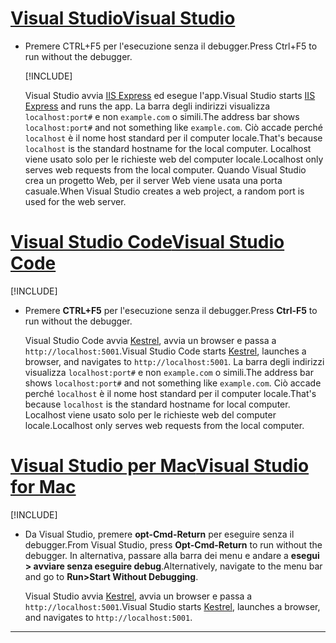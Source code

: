 # <a name="visual-studiotabvisual-studio"></a>[<span data-ttu-id="45794-101">Visual Studio</span><span class="sxs-lookup"><span data-stu-id="45794-101">Visual Studio</span></span>](#tab/visual-studio)

* <span data-ttu-id="45794-102">Premere CTRL+F5 per l'esecuzione senza il debugger.</span><span class="sxs-lookup"><span data-stu-id="45794-102">Press Ctrl+F5 to run without the debugger.</span></span>

  [!INCLUDE[](~/includes/trustCertVS.md)]

  <span data-ttu-id="45794-103">Visual Studio avvia [IIS Express](/iis/extensions/introduction-to-iis-express/iis-express-overview) ed esegue l'app.</span><span class="sxs-lookup"><span data-stu-id="45794-103">Visual Studio starts [IIS Express](/iis/extensions/introduction-to-iis-express/iis-express-overview) and runs the app.</span></span> <span data-ttu-id="45794-104">La barra degli indirizzi visualizza `localhost:port#` e non `example.com` o simili.</span><span class="sxs-lookup"><span data-stu-id="45794-104">The address bar shows `localhost:port#` and not something like `example.com`.</span></span> <span data-ttu-id="45794-105">Ciò accade perché `localhost` è il nome host standard per il computer locale.</span><span class="sxs-lookup"><span data-stu-id="45794-105">That's because `localhost` is the standard hostname for the local computer.</span></span> <span data-ttu-id="45794-106">Localhost viene usato solo per le richieste web del computer locale.</span><span class="sxs-lookup"><span data-stu-id="45794-106">Localhost only serves web requests from the local computer.</span></span> <span data-ttu-id="45794-107">Quando Visual Studio crea un progetto Web, per il server Web viene usata una porta casuale.</span><span class="sxs-lookup"><span data-stu-id="45794-107">When Visual Studio creates a web project, a random port is used for the web server.</span></span>
 
# <a name="visual-studio-codetabvisual-studio-code"></a>[<span data-ttu-id="45794-108">Visual Studio Code</span><span class="sxs-lookup"><span data-stu-id="45794-108">Visual Studio Code</span></span>](#tab/visual-studio-code)

  [!INCLUDE[](~/includes/trustCertVSC.md)]

* <span data-ttu-id="45794-109">Premere **CTRL+F5** per l'esecuzione senza il debugger.</span><span class="sxs-lookup"><span data-stu-id="45794-109">Press **Ctrl-F5** to run without the debugger.</span></span>

  <span data-ttu-id="45794-110">Visual Studio Code avvia [Kestrel](xref:fundamentals/servers/kestrel), avvia un browser e passa a `http://localhost:5001`.</span><span class="sxs-lookup"><span data-stu-id="45794-110">Visual Studio Code starts [Kestrel](xref:fundamentals/servers/kestrel), launches a browser, and navigates to `http://localhost:5001`.</span></span> <span data-ttu-id="45794-111">La barra degli indirizzi visualizza `localhost:port#` e non `example.com` o simili.</span><span class="sxs-lookup"><span data-stu-id="45794-111">The address bar shows `localhost:port#` and not something like `example.com`.</span></span> <span data-ttu-id="45794-112">Ciò accade perché `localhost` è il nome host standard per il computer locale.</span><span class="sxs-lookup"><span data-stu-id="45794-112">That's because `localhost` is the standard hostname for  local computer.</span></span> <span data-ttu-id="45794-113">Localhost viene usato solo per le richieste web del computer locale.</span><span class="sxs-lookup"><span data-stu-id="45794-113">Localhost only serves web requests from the local computer.</span></span>

  
# <a name="visual-studio-for-mactabvisual-studio-mac"></a>[<span data-ttu-id="45794-114">Visual Studio per Mac</span><span class="sxs-lookup"><span data-stu-id="45794-114">Visual Studio for Mac</span></span>](#tab/visual-studio-mac)

  [!INCLUDE[](~/includes/trustCertMac.md)]

* <span data-ttu-id="45794-115">Da Visual Studio, premere **opt-Cmd-Return** per eseguire senza il debugger.</span><span class="sxs-lookup"><span data-stu-id="45794-115">From Visual Studio, press **Opt-Cmd-Return** to run without the debugger.</span></span> <span data-ttu-id="45794-116">In alternativa, passare alla barra dei menu e andare a **esegui > avviare senza eseguire debug**.</span><span class="sxs-lookup"><span data-stu-id="45794-116">Alternatively, navigate to the menu bar and go to **Run>Start Without Debugging**.</span></span>

  <span data-ttu-id="45794-117">Visual Studio avvia [Kestrel](xref:fundamentals/servers/kestrel), avvia un browser e passa a `http://localhost:5001`.</span><span class="sxs-lookup"><span data-stu-id="45794-117">Visual Studio starts [Kestrel](xref:fundamentals/servers/kestrel), launches a browser, and navigates to `http://localhost:5001`.</span></span>

<!-- End of VS tabs -->

---